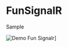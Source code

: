# FunSignalR

Sample

![Demo Fun Signalr](https://github.com/skcusefil/FunSignalR/blob/master/sampleFunSignalr.gif)]

